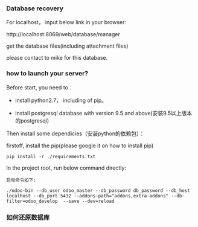 ### Database recovery

For localhost， input below link in your browser:

http://localhost:8069/web/database/manager



get the database files(including attachment files)

please contact to mike for this database.

### how to launch your server?

Before start, you need to：

* install python2.7， including of pip。

* install postgresql database with version 9.5 and above(安装9.5以上版本的postgresql)

Then install some dependicies（安装python的依赖包）：

firstoff, install the pip(please google it on how to install pip)

```
pip install -r ./requirements.txt
```

In the project root, run below command directly:

```
启动命令如下:

./odoo-bin --db_user odoo_master --db_password db_password --db_host localhost --db_port 5432 --addons-path="addons,extra-addons" --db-filter=odoo_develop  --save --dev=reload
```

### 如何还原数据库




